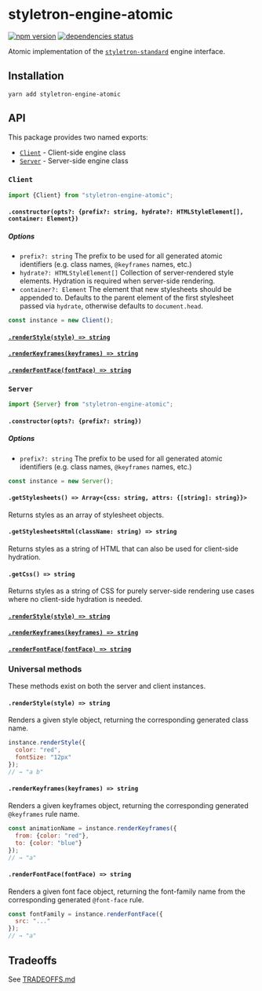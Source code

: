 # styletron-engine-atomic

[![npm version][npm-badge]][npm-href] [![dependencies status][deps-badge]][deps-href]

Atomic implementation of the [`styletron-standard`](packages/styletron-standard) engine interface.

## Installation

```
yarn add styletron-engine-atomic
```

## API

This package provides two named exports:

* [`Client`](#client) - Client-side engine class
* [`Server`](#server) - Server-side engine class

### `Client`

```js
import {Client} from "styletron-engine-atomic";
```

#### `.constructor(opts?: {prefix?: string, hydrate?: HTMLStyleElement[], container: Element})`

##### Options

* `prefix?: string` The prefix to be used for all generated atomic identifiers (e.g. class names, `@keyframes` names, etc.)
* `hydrate?: HTMLStyleElement[]` Collection of server-rendered style elements. Hydration is required when server-side rendering.
* `container?: Element` The element that new stylesheets should be appended to. Defaults to the parent element of the first stylesheet passed via `hydrate`, otherwise defaults to `document.head`.

```js
const instance = new Client();
```

#### [`.renderStyle(style) => string`](#renderstylestyle--string-2)

#### [`.renderKeyframes(keyframes) => string`](#renderkeyframeskeyframes--string-2)

#### [`.renderFontFace(fontFace) => string`](#renderfontfacefontface--string-2)

### `Server`

```js
import {Server} from "styletron-engine-atomic";
```

#### `.constructor(opts?: {prefix?: string})`

##### Options

* `prefix?: string` The prefix to be used for all generated atomic identifiers (e.g. class names, `@keyframes` names, etc.)

```js
const instance = new Server();
```

#### `.getStylesheets() => Array<{css: string, attrs: {[string]: string}}>`

Returns styles as an array of stylesheet objects.

#### `.getStylesheetsHtml(className: string) => string`

Returns styles as a string of HTML that can also be used for client-side hydration.

#### `.getCss() => string`

Returns styles as a string of CSS for purely server-side rendering use cases where no client-side hydration is needed.

#### [`.renderStyle(style) => string`](#renderstylestyle--string-2)

#### [`.renderKeyframes(keyframes) => string`](#renderkeyframeskeyframes--string-2)

#### [`.renderFontFace(fontFace) => string`](#renderfontfacefontface--string-2)

### Universal methods

These methods exist on both the server and client instances.

#### `.renderStyle(style) => string`

Renders a given style object, returning the corresponding generated class name.

```js
instance.renderStyle({
  color: "red",
  fontSize: "12px"
});
// → "a b"
```

#### `.renderKeyframes(keyframes) => string`

Renders a given keyframes object, returning the corresponding generated `@keyframes` rule name.

```js
const animationName = instance.renderKeyframes({
  from: {color: "red"},
  to: {color: "blue"}
});
// → "a"
```

#### `.renderFontFace(fontFace) => string`

Renders a given font face object, returning the font-family name from the corresponding generated `@font-face` rule.

```js
const fontFamily = instance.renderFontFace({
  src: "..."
});
// → "a"
```

## Tradeoffs

See [TRADEOFFS.md](TRADEOFFS.md)

[deps-badge]: https://david-dm.org/rtsao/styletron-engine-atomic.svg
[deps-href]: https://david-dm.org/rtsao/styletron-engine-atomic
[npm-badge]: https://badge.fury.io/js/styletron-engine-atomic.svg
[npm-href]: https://www.npmjs.com/package/styletron-engine-atomic
